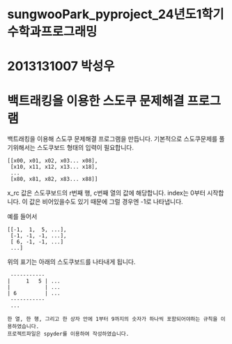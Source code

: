 # sungwooPark_pyproject_24년도1학기 수학과프로그래밍
# 2013131007 박성우
# 백트래킹을 이용한 스도쿠 문제해결 프로그램

백트래킹을 이용해 스도쿠 문제해결 프로그램을 만듭니다.
기본적으로 스도쿠문제를 풀기위해서는 스도쿠보드 형태의 입력이 필요합니다.
```
[[x00, x01, x02, x03... x08],
 [x10, x11, x12, x13... x18],
 ...
 [x80, x81, x82, x83... x88]]
```
x_rc 값은 스도쿠보드의 r번째 행, c번째 열의 값에 해당합니다.
index는 0부터 시작합니다.
이 값은 비어있을수도 있기 때문에 그럴 경우엔 -1로 나타냅니다.

예를 들어서
```
[[-1,  1,  5, ...],
 [-1, -1, -1, ...],
 [ 6, -1, -1, ...]
 ...]
```
위의 표기는 아래의 스도쿠보드를 나타내게 됩니다.
```
 -----------
|     1   5 | ...
|           | ...
| 6         | ...
 -----------
 ...

한 열, 한 행, 그리고 한 상자 안에 1부터 9까지의 숫자가 하나씩 포함되어야하는 규칙을 이용하였습니다.
프로젝트파일은 spyder를 이용하여 작성하였습니다.
